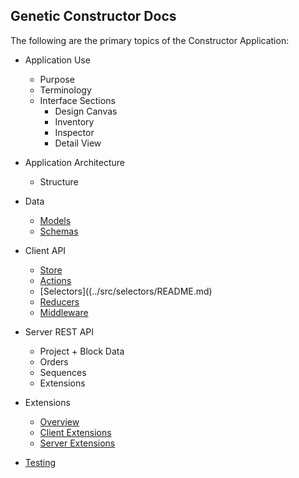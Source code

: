 ## Genetic Constructor Docs

The following are the primary topics of the Constructor Application:

- Application Use
    - Purpose
    - Terminology
    - Interface Sections
        - Design Canvas
        - Inventory
        - Inspector
        - Detail View

- Application Architecture
    - Structure

- Data
    - [Models](../src/models/README.md)
    - [Schemas](../src/schemas/README.md)

- Client API
    - [Store](../src/store/README.md)
    - [Actions](../src/actions/README.md)
    - [Selectors]((../src/selectors/README.md)
    - [Reducers](../src/reducers/README.md)
    - [Middleware](../src/middleware/README.md)

- Server REST API
    - Project + Block Data
    - Orders
    - Sequences
    - Extensions

- Extensions
    - [Overview](extensions/README.md)
    - [Client Extensions](extensions/ClientExtensions.md)
    - [Server Extensions](extensions/ServerExtensions.md)

- [Testing](../test/README.md)